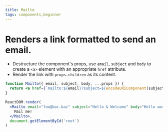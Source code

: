 ```yaml
---
title: Mailto
tags: components,beginner
---
```


# Renders a link formatted to send an email.

- Destructure the component's props, use `email`, `subject` and `body` to create a `<a>` element with an appropriate `href` attribute.
- Render the link with `props.children` as its content.

```jsx
function Mailto({ email, subject, body, ...props }) {
  return <a href={`mailto:${email}?subject=${encodeURIComponent(subject) || ''}&body=${encodeURIComponent(body) || ''}`}>{props.children}</a>
}
```

```jsx
ReactDOM.render(
  <Mailto email="foo@bar.baz" subject="Hello & Welcome" body="Hello world!">
    Mail me!
  </Mailto>,
  document.getElementById('root')
)
```
